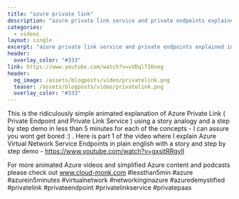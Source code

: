 ```yaml
---
title: "azure private link"
description: "azure private link service and private endpoints explained in plain english"
categories:
  - videos
layout: single
excerpt: "azure private link service and private endpoints explained in plain english"
header:
  overlay_color: "#333"
link: https://www.youtube.com/watch?v=vVDql7IKneg
header:
  og_image: /assets/blogposts/video/privatelink.png
  teaser: /assets/blogposts/video/privatelink.png
  overlay_color: "#333"
---
```


This is the ridiculously simple animated explanation of Azure Private Link ( Private Endpoint and Private Link Service ) using a story analogy and a step by step demo in less than 5 minutes for each of the concepts - I can assure you wont get bored :) . Here is part 1 of the video where I explain Azure Virtual Network Service Endpoints in plain english with a story and step by step demo - https://www.youtube.com/watch?v=gxsitRRgylI 

For more animated Azure videos and simplified Azure content and podcasts please check out www.cloud-monk.com #lessthan5min #azure #azurein5minutes #virtualnetwork #networkinginazure #azuredemystified  #privatelink #privateendpoint #privatelinkservice #privatepaas